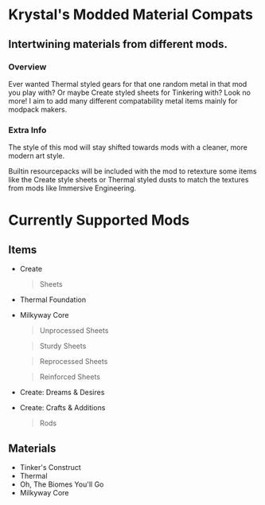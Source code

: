 # Krystal's Modded Material Compats
## Intertwining materials from different mods.

### Overview
Ever wanted Thermal styled gears for that one random metal in that mod you play with? Or maybe Create styled sheets for Tinkering with? Look no more! I aim to add many different compatability metal items mainly for modpack makers.

### Extra Info
The style of this mod will stay shifted towards mods with a cleaner, more modern art style.

Builtin resourcepacks will be included with the mod to retexture some items like the Create style sheets or Thermal styled dusts to match the textures from mods like Immersive Engineering.

# Currently Supported Mods
## Items
- Create
  >Sheets
- Thermal Foundation
- Milkyway Core
  >Unprocessed Sheets
  
  >Sturdy Sheets
  
  >Reprocessed Sheets
  
  >Reinforced Sheets
- Create: Dreams & Desires
- Create: Crafts & Additions
  >Rods
## Materials
- Tinker's Construct
- Thermal
- Oh, The Biomes You'll Go
- Milkyway Core 
